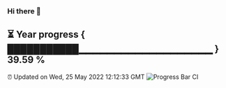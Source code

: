 ### Hi there 👋
⏳ Year progress { ███████████▁▁▁▁▁▁▁▁▁▁▁▁▁▁▁▁▁▁▁ } 39.59 %
---
⏰ Updated on Wed, 25 May 2022 12:12:33 GMT
![Progress Bar CI](https://github.com/Moyi321/Moyi321/workflows/Progress%20Bar%20CI/badge.svg)
